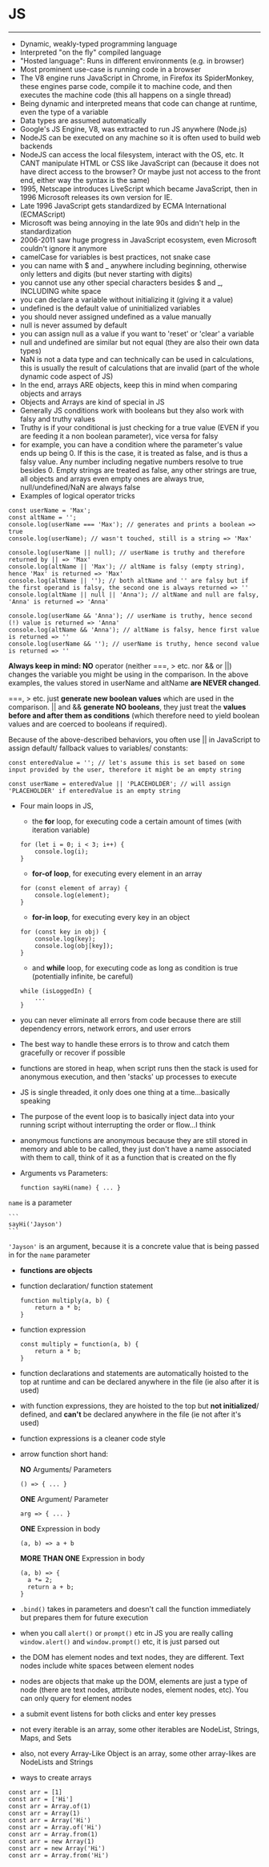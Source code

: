 # JS

---

- Dynamic, weakly-typed programming language
- Interpreted "on the fly" compiled language
- "Hosted language": Runs in different environments (e.g. in browser)
- Most prominent use-case is running code in a browser
- The V8 engine runs JavaScript in Chrome, in Firefox its SpiderMonkey, these engines parse code, compile it to machine code, and then executes the machine code (this all happens on a single thread)
- Being dynamic and interpreted means that code can change at runtime, even the type of a variable
- Data types are assumed automatically
- Google's JS Engine, V8, was extracted to run JS anywhere (Node.js)
- NodeJS can be executed on any machine so it is often used to build web backends
- NodeJS can access the local filesystem, interact with the OS, etc. It CANT manipulate HTML or CSS like JavaScript can (because it does not have direct access to the browser? Or maybe just not access to the front end, either way the syntax is the same)
- 1995, Netscape introduces LiveScript which became JavaScript, then in 1996 Microsoft releases its own version for IE.
- Late 1996 JavaScript gets standardized by ECMA International (ECMAScript)
- Microsoft was being annoying in the late 90s and didn't help in the standardization
- 2006-2011 saw huge progress in JavaScript ecosystem, even Microsoft couldn't ignore it anymore
- camelCase for variables is best practices, not snake case
- you can name with $ and \_ anywhere including beginning, otherwise only letters and digits (but never starting with digits)
- you cannot use any other special characters besides $ and \_, INCLUDING white space
- you can declare a variable without initializing it (giving it a value)
- undefined is the default value of uninitialized variables
- you should never assigned undefined as a value manually
- null is never assumed by default
- you can assign null as a value if you want to 'reset' or 'clear' a variable
- null and undefined are similar but not equal (they are also their own data types)
- NaN is not a data type and can technically can be used in calculations, this is usually the result of calculations that are invalid (part of the whole dynamic code aspect of JS)
- In the end, arrays ARE objects, keep this in mind when comparing objects and arrays
- Objects and Arrays are kind of special in JS
- Generally JS conditions work with booleans but they also work with falsy and truthy values
- Truthy is if your conditional is just checking for a true value (EVEN if you are feeding it a non boolean parameter), vice versa for falsy
- for example, you can have a condition where the parameter's value ends up being 0. If this is the case, it is treated as false, and is thus a falsy value. Any number including negative numbers resolve to true besides 0. Empty strings are treated as false, any other strings are true, all objects and arrays even empty ones are always true, null/undefined/NaN are always false
- Examples of logical operator tricks

```
const userName = 'Max';
const altName = '';
console.log(userName === 'Max'); // generates and prints a boolean => true
console.log(userName); // wasn't touched, still is a string => 'Max'

console.log(userName || null); // userName is truthy and therefore returned by || => 'Max'
console.log(altName || 'Max'); // altName is falsy (empty string), hence 'Max' is returned => 'Max'
console.log(altName || ''); // both altName and '' are falsy but if the first operand is falsy, the second one is always returned => ''
console.log(altName || null || 'Anna'); // altName and null are falsy, 'Anna' is returned => 'Anna'

console.log(userName && 'Anna'); // userName is truthy, hence second (!) value is returned => 'Anna'
console.log(altName && 'Anna'); // altName is falsy, hence first value is returned => ''
console.log(userName && ''); // userName is truthy, hence second value is returned => ''
```

**Always keep in mind: NO** operator (neither ===, > etc. nor && or ||) changes the variable you might be using in the comparison. In the above examples, the values stored in userName and altName **are NEVER changed**.

===, > etc. just **generate new boolean values** which are used in the comparison. || and && **generate NO booleans**, they just treat the **values before and after them as conditions** (which therefore need to yield boolean values and are coerced to booleans if required).

Because of the above-described behaviors, you often use || in JavaScript to assign default/ fallback values to variables/ constants:

```
const enteredValue = ''; // let's assume this is set based on some input provided by the user, therefore it might be an empty string

const userName = enteredValue || 'PLACEHOLDER'; // will assign 'PLACEHOLDER' if enteredValue is an empty string
```

- Four main loops in JS,
  - the **for** loop, for executing code a certain amount of times (with iteration variable)
  ```
  for (let i = 0; i < 3; i++) {
      console.log(i);
  }
  ```
  - **for-of loop**, for executing every element in an array
  ```
  for (const element of array) {
      console.log(element);
  }
  ```
  - **for-in loop**, for executing every key in an object
  ```
  for (const key in obj) {
      console.log(key);
      console.log(obj[key]);
  }
  ```
  - and **while** loop, for executing code as long as condition is true (potentially infinite, be careful)
  ```
  while (isLoggedIn) {
      ...
  }
  ```
- you can never eliminate all errors from code because there are still dependency errors, network errors, and user errors
- The best way to handle these errors is to throw and catch them gracefully or recover if possible
- functions are stored in heap, when script runs then the stack is used for anonymous execution, and then 'stacks' up processes to execute
- JS is single threaded, it only does one thing at a time...basically speaking
- The purpose of the event loop is to basically inject data into your running script without interrupting the order or flow...I think
- anonymous functions are anonymous because they are still stored in memory and able to be called, they just don't have a name associated with them to call, think of it as a function that is created on the fly
- Arguments vs Parameters:

  ```
  function sayHi(name) { ... }
  ```

`name` is a parameter

    ```
    sayHi('Jayson')
    ```

`'Jayson'` is an argument, because it is a concrete value that is being passed in for the `name` parameter

- **functions are objects**
- function declaration/ function statement

  ```
  function multiply(a, b) {
      return a * b;
  }
  ```

- function expression

  ```
  const multiply = function(a, b) {
      return a * b;
  }
  ```

- function declarations and statements are automatically hoisted to the top at runtime and can be declared anywhere in the file (ie also after it is used)
- with function expressions, they are hoisted to the top but **not initialized**/ defined, and **can't** be declared anywhere in the file (ie not after it's used)
- function expressions is a cleaner code style
- arrow function short hand:

  **NO** Arguments/ Parameters

  ```
  () => { ... }
  ```

  **ONE** Argument/ Parameter

  ```
  arg => { ... }
  ```

  **ONE** Expression in body

  ```
  (a, b) => a + b
  ```

  **MORE THAN ONE** Expression in body

  ```
  (a, b) => {
    a *= 2;
    return a + b;
  }
  ```

- `.bind()` takes in parameters and doesn't call the function immediately but prepares them for future execution
- when you call `alert()` or `prompt()` etc in JS you are really calling `window.alert()` and `window.prompt()` etc, it is just parsed out
- the DOM has element nodes and text nodes, they are different. Text nodes include white spaces between element nodes
- nodes are objects that make up the DOM, elements are just a type of node (there are text nodes, attribute nodes, element nodes, etc). You can only query for element nodes
- a submit event listens for both clicks and enter key presses
- not every iterable is an array, some other iterables are NodeList, Strings, Maps, and Sets
- also, not every Array-Like Object is an array, some other array-likes are NodeLists and Strings
- ways to create arrays

```
const arr = [1]
const arr = ['Hi']
const arr = Array.of(1)
const arr = Array(1)
const arr = Array('Hi')
const arr = Array.of('Hi')
const arr = Array.from(1)
const arr = new Array(1)
const arr = new Array('Hi')
const arr = Array.from('Hi')
```
